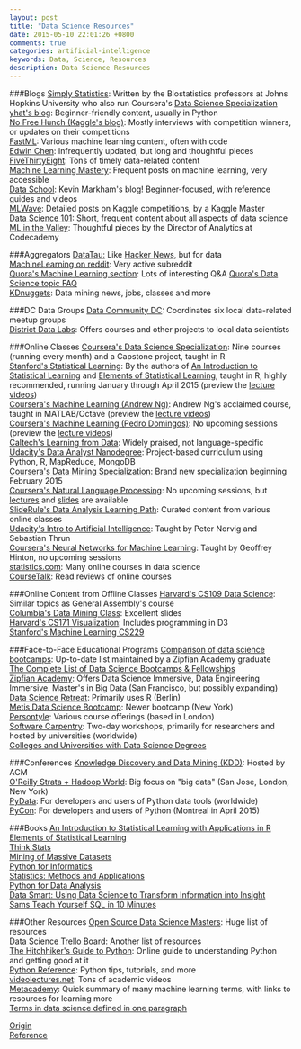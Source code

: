 ```yaml
---
layout: post
title: "Data Science Resources"
date: 2015-05-10 22:01:26 +0800
comments: true
categories: artificial-intelligence
keywords: Data, Science, Resources
description: Data Science Resources
---
```

###Blogs
[Simply Statistics](http://simplystatistics.org/): Written by the Biostatistics professors at Johns Hopkins University who also run Coursera's [Data Science Specialization](https://www.coursera.org/specialization/jhudatascience/1)  
[yhat's blog](http://blog.yhathq.com/): Beginner-friendly content, usually in Python  
[No Free Hunch (Kaggle's blog)](http://blog.kaggle.com/): Mostly interviews with competition winners, or updates on their competitions  
[FastML](http://fastml.com/): Various machine learning content, often with code  
[Edwin Chen](http://blog.echen.me/): Infrequently updated, but long and thoughtful pieces  
[FiveThirtyEight](http://fivethirtyeight.com/): Tons of timely data-related content  
[Machine Learning Mastery](http://machinelearningmastery.com/blog/): Frequent posts on machine learning, very accessible  
[Data School](http://www.dataschool.io/): Kevin Markham's blog! Beginner-focused, with reference guides and videos  
[MLWave](http://mlwave.com/): Detailed posts on Kaggle competitions, by a Kaggle Master  
[Data Science 101](http://101.datascience.community/): Short, frequent content about all aspects of data science  
[ML in the Valley](http://ml.posthaven.com/): Thoughtful pieces by the Director of Analytics at Codecademy<!--more-->  

###Aggregators
[DataTau:](http://www.datatau.com/) Like [Hacker News](https://news.ycombinator.com/), but for data  
[MachineLearning on reddit](http://www.reddit.com/r/MachineLearning/): Very active subreddit  
[Quora's Machine Learning section](http://www.quora.com/Machine-Learning): Lots of interesting Q&A
[Quora's Data Science topic FAQ](https://www.quora.com/What-is-the-Data-Science-topic-FAQ)  
[KDnuggets](http://www.kdnuggets.com/): Data mining news, jobs, classes and more  

###DC Data Groups
[Data Community DC](http://www.datacommunitydc.org/): Coordinates six local data-related meetup groups  
[District Data Labs](http://www.districtdatalabs.com/): Offers courses and other projects to local data scientists  

###Online Classes
[Coursera's Data Science Specialization](https://www.coursera.org/specialization/jhudatascience/1): Nine courses (running every month) and a Capstone project, taught in R  
[Stanford's Statistical Learning](http://online.stanford.edu/course/statistical-learning): By the authors of [An Introduction to Statistical Learning](http://www-bcf.usc.edu/%7Egareth/ISL/) and [Elements of Statistical Learning](http://statweb.stanford.edu/%7Etibs/ElemStatLearn/), taught in R, highly recommended, running January through April 2015 (preview the [lecture videos](http://www.dataschool.io/15-hours-of-expert-machine-learning-videos/))  
[Coursera's Machine Learning (Andrew Ng)](https://www.coursera.org/course/ml): Andrew Ng's acclaimed course, taught in MATLAB/Octave (preview the [lecture videos](https://class.coursera.org/ml-005/lecture))  
[Coursera's Machine Learning (Pedro Domingos)](https://www.coursera.org/course/machlearning): No upcoming sessions (preview the [lecture videos](https://class.coursera.org/machlearning-001/lecture))  
[Caltech's Learning from Data](http://work.caltech.edu/telecourse.html): Widely praised, not language-specific  
[Udacity's Data Analyst Nanodegree](https://www.udacity.com/course/nd002): Project-based curriculum using Python, R, MapReduce, MongoDB  
[Coursera's Data Mining Specialization](https://www.coursera.org/specialization/datamining/20): Brand new specialization beginning February 2015  
[Coursera's Natural Language Processing](https://www.coursera.org/course/nlp): No upcoming sessions, but [lectures](https://class.coursera.org/nlp/lecture) and [slides](http://web.stanford.edu/%7Ejurafsky/NLPCourseraSlides.html) are available  
[SlideRule's Data Analysis Learning Path](https://www.mysliderule.com/learning-paths/data-analysis): Curated content from various online classes  
[Udacity's Intro to Artificial Intelligence](https://www.udacity.com/course/cs271): Taught by Peter Norvig and Sebastian Thrun  
[Coursera's Neural Networks for Machine Learning](https://www.coursera.org/course/neuralnets): Taught by Geoffrey Hinton, no upcoming sessions  
[statistics.com](http://www.statistics.com/data-science/): Many online courses in data science  
[CourseTalk](http://www.coursetalk.com/): Read reviews of online courses

###Online Content from Offline Classes
[Harvard's CS109 Data Science](http://cs109.github.io/2014/): Similar topics as General Assembly's course  
[Columbia's Data Mining Class](http://www2.research.att.com/%7Evolinsky/DataMining/Columbia2011/Columbia2011.html): Excellent slides  
[Harvard's CS171 Visualization](http://www.cs171.org/2015/index.html): Includes programming in D3  
[Stanford's Machine Learning CS229](http://cs229.stanford.edu)

###Face-to-Face Educational Programs
[Comparison of data science bootcamps](http://yet-another-data-blog.blogspot.com/2014/04/data-science-bootcamp-landscape-full.html): Up-to-date list maintained by a Zipfian Academy graduate  
[The Complete List of Data Science Bootcamps & Fellowships](http://www.skilledup.com/articles/list-data-science-bootcamps/)  
[Zipfian Academy](http://www.zipfianacademy.com/): Offers Data Science Immersive, Data Engineering Immersive, Master's in Big Data (San Francisco, but possibly expanding)  
[Data Science Retreat](http://datascienceretreat.com/): Primarily uses R (Berlin)  
[Metis Data Science Bootcamp](http://www.thisismetis.com/data-science): Newer bootcamp (New York)  
[Persontyle](http://www.persontyle.com/): Various course offerings (based in London)  
[Software Carpentry](http://software-carpentry.org/): Two-day workshops, primarily for researchers and hosted by universities (worldwide)  
[Colleges and Universities with Data Science Degrees](http://datascience.community/colleges)

###Conferences
[Knowledge Discovery and Data Mining (KDD)](http://www.kdd.org/): Hosted by ACM  
[O'Reilly Strata + Hadoop World](http://strataconf.com/): Big focus on "big data" (San Jose, London, New York)  
[PyData](http://pydata.org/): For developers and users of Python data tools (worldwide)  
[PyCon](https://us.pycon.org/): For developers and users of Python (Montreal in April 2015)

###Books
[An Introduction to Statistical Learning with Applications in R](http://www-bcf.usc.edu/%7Egareth/ISL/)  
[Elements of Statistical Learning](http://www-stat.stanford.edu/%7Etibs/ElemStatLearn/)  
[Think Stats](http://www.greenteapress.com/thinkstats/)  
[Mining of Massive Datasets](http://www.mmds.org/)  
[Python for Informatics](http://www.pythonlearn.com/book.php)  
[Statistics: Methods and Applications](http://www.statsoft.com/Textbook)  
[Python for Data Analysis](http://shop.oreilly.com/product/0636920023784.do)  
[Data Smart: Using Data Science to Transform Information into Insight](http://www.amazon.com/gp/product/111866146X/)  
[Sams Teach Yourself SQL in 10 Minutes](http://www.amazon.com/Sams-Teach-Yourself-Minutes-Edition/dp/0672336073)

###Other Resources
[Open Source Data Science Masters](https://github.com/datasciencemasters/go): Huge list of resources  
[Data Science Trello Board](https://trello.com/b/rbpEfMld/data-science): Another list of resources  
[The Hitchhiker's Guide to Python](http://docs.python-guide.org/en/latest/): Online guide to understanding Python and getting good at it  
[Python Reference](https://github.com/rasbt/python_reference): Python tips, tutorials, and more  
[videolectures.net](http://videolectures.net/Top/Computer_Science/): Tons of academic videos  
[Metacademy](http://www.metacademy.org/list): Quick summary of many machine learning terms, with links to resources for learning more  
[Terms in data science defined in one paragraph](https://github.com/rasbt/pattern_classification/blob/master/resources/data_glossary.md)

[Origin](https://github.com/justmarkham/DAT4/blob/master/resources.md)  
[Reference](http://www.dataschool.io/resources/)